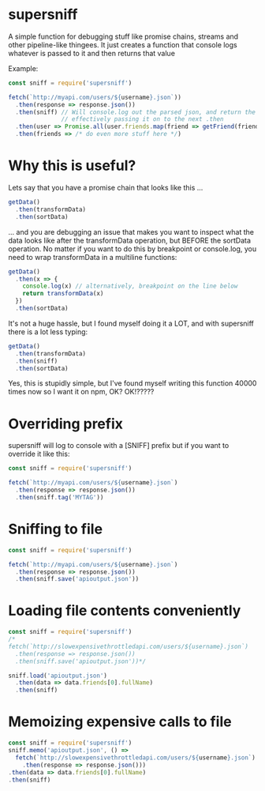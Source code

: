# supersniff

A simple function for debugging stuff like promise chains, streams and other pipeline-like thingees. It just creates a function that console logs whatever is passed to it and then returns that value

Example:
```javascript
const sniff = require('supersniff')

fetch(`http://myapi.com/users/${username}.json`))
  .then(response => response.json())
  .then(sniff) // Will console.log out the parsed json, and return the value,
               // effectively passing it on to the next .then
  .then(user => Promise.all(user.friends.map(friend => getFriend(friendId))))
  .then(friends => /* do even more stuff here */)
```

# Why this is useful?
Lets say that you have a promise chain that looks like this ...
```javascript
getData()
  .then(transformData)
  .then(sortData)
```
... and you are debugging an issue that makes you want to inspect what the data looks like after the transformData operation, but BEFORE the sortData operation. No matter if you want to do this by breakpoint or console.log, you need to wrap transformData in a multiline functions:
```javascript
getData()
  .then(x => {
    console.log(x) // alternatively, breakpoint on the line below
    return transformData(x)
  })
  .then(sortData)
```
It's not a huge hassle, but I found myself doing it a LOT, and with supersniff there is a lot less typing:
```javascript
getData()
  .then(transformData)
  .then(sniff)
  .then(sortData)
```
Yes, this is stupidly simple, but I've found myself writing this function 40000 times now so I want it on npm, OK? OK!?????

# Overriding prefix
supersniff will log to console with a [SNIFF] prefix but if you want to override it like this:

```javascript
const sniff = require('supersniff')

fetch(`http://myapi.com/users/${username}.json`)
  .then(response => response.json())
  .then(sniff.tag('MYTAG'))
```

# Sniffing to file
```javascript
const sniff = require('supersniff')

fetch(`http://myapi.com/users/${username}.json`)
  .then(response => response.json())
  .then(sniff.save('apioutput.json'))
```

# Loading file contents conveniently
```javascript
const sniff = require('supersniff')
/*
fetch(`http://slowexpensivethrottledapi.com/users/${username}.json`)
  .then(response => response.json())
  .then(sniff.save('apioutput.json'))*/

sniff.load('apioutput.json')
  .then(data => data.friends[0].fullName)
  .then(sniff)
```

# Memoizing expensive calls to file

```javascript
const sniff = require('supersniff')
sniff.memo('apioutput.json', () =>
  fetch(`http://slowexpensivethrottledapi.com/users/${username}.json`)
    .then(response => response.json()))
.then(data => data.friends[0].fullName)
.then(sniff)
```